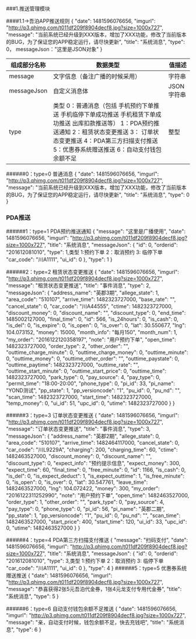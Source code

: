 ###1.推送管理模块



####1.1->吾泊APP推送规则
    {
        "date": 1481596076656,
        "imgurl": "http://p3.qhimg.com/t011df209f8904decf8.jpg?size=1000x727",
        "message": "当前系统已经升级到XXX版本，增加了XXX功能，修改了当前版本的BUG，为了保证您的APP稳定运行，请尽快更新",
        "title": "系统消息",
        "type": 0，
        messageJson："这里是JSON对象"
    }


|组成部分名称|数据类型|值描述|
|--------|--------|-----|
| message| 文字信息（备注广播的时候采用） |字符串|
| messageJson|自定义消息体 |JSON字符串|
| type|类型 0：普通消息（包括 手机预约下单推送 手机临停下单成功推送 手机租赁下单成功推送 出库扣款推送等）  1：PDA预约推送通知  2：租赁状态变更推送 3： 订单状态变更推送  4：PDA第三方扫描支付推送 5：优惠券系统赠送推送 6：自动支付钱包余额不足|整型|

######0：type=0 普通消息
    {
        "date": 1481596076656,
        "imgurl": "http://p3.qhimg.com/t011df209f8904decf8.jpg?size=1000x727",
        "message": "当前系统已经升级到XXX版本，增加了XXX功能，修改了当前版本的BUG，为了保证您的APP稳定运行，请尽快更新",
        "title": "系统消息",
        "type": 0
    }
###	PDA推送
######1：type=1 PDA预约推送通知
    {
        "message": "这里是广播使用",
        "date": 1481596076656,
        "imgurl": "http://p3.qhimg.com/t011df209f8904decf8.jpg?size=1000x727",
        "title": "系统消息",
        "messageJson": {
            "id": 0,
            "orderid": "201612081010",
            "type": 1,类型 1:预约下单  2：取消预约  3: 临停下单
            "car_code": "川A1111",
            "ui_id": 0
        },
        "type": 1
    }


######2：type=2 租赁状态变更推送
    {
        "date": 1481596076656,
        "imgurl": "http://p3.qhimg.com/t011df209f8904decf8.jpg?size=1000x727",
        "message": "租赁状态变更推送",
        "title": "事件消息",
        "type": 2,
        "messageJson": {
             "address_name": "英郡3期",
            "allege_state": 1,
            "area_code": "510107",
            "arrive_time": 1482323727000,
            "base_rate": "",
            "cancel_state": 0,
            "car_code": "川A44555",
            "ctime": 1482323727000,
            "discount_money": 0,
            "discount_name": "",
            "discount_type": 0,
            "end_time": 1485002127000,
            "final_time": 0,
            "id": 566,
            "is_24hours": 0,
            "is_cash": 0,
            "is_del": 0,
            "is_expire": 0,
            "is_open": 0,
            "is_over": 0,
            "lat": 30.550677,
            "lng": 104.073152,
            "money": 15000,
            "month_info": "每月150",
            "month_num": 1,
            "my_order": "2016122120358197",
            "note": "用户预约下单",
            "open_time": 1482323727000,
            "order_type": 2,
            "other_order": "",
            "outtime_charge_minute": 0,
            "outtime_charge_money": 0,
            "outtime_minute": 0,
            "outtime_money": 0,
            "outtime_other_order": "",
            "outtime_paystate": 0,
            "outtime_paytime": 1482323727000,
            "outtime_rate": "",
            "outtime_start_minute": 0,
            "outtime_start_price": 0,
            "outtime_time": 1482323727000,
            "park_type": 0,
            "pay_source": 4,
            "pay_type": 0,
            "permit_time": "18:00-20:00",
            "phone_type": 0,
            "pi_id": 33,
            "pi_name": "YOND测试",
            "pp_state": 1,
            "pp_versioncode": "1",
            "pu_id": 0,
            "pu_nd": "",
            "scan_time": 1482323727000,
            "start_time": 1482323727000,
            "temp_money": 0,
            "ui_id": 51,
            "upc_id": 0,
            "utime": 1482323727000
        }
    }

######3：type=3 订单状态变更推送
    {
        "date": 1481596076656,
        "imgurl": "http://p3.qhimg.com/t011df209f8904decf8.jpg?size=1000x727",
        "message": "订单状态变更推送",
        "title": "事件消息",
        "type": 3,
        "messageJson": {
            "address_name": "英郡2期",
            "allege_state": 0,
            "area_code": "510107",
            "arrive_time": 1482464117000,
            "cancel_state": 0,
            "car_code": "川L9229A",
            "charging": 200,
            "charging_time": 60,
            "ctime": 1482463527000,
            "discount_money": 0,
            "discount_name": "",
            "discount_type": 0,
            "expect_info": "预约提示信息",
            "expect_money": 300,
            "expect_time": 60,
            "final_time": 0,
            "free_minute": 0,
            "id": 1166,
            "is_cash": 0,
            "is_del": 0,
            "is_expect_deduct": 1,
            "is_expect_outtime": 1,
            "is_free_minute": 0,
            "is_open": 0,
            "is_over": 0,
            "lat": 30.547761,
            "leave_time": 1482463527000,
            "lng": 104.072422,
            "money": 300,
            "my_order": "2016122311252990",
            "note": "用户预约下单",
            "open_time": 1482463527000,
            "order_type": 1,
            "other_order": "",
            "park_type": 0,
            "pay_source": 4,
            "pay_type": 0,
            "phone_type": 0,
            "pi_id": 56,
            "pi_name": "英郡二期",
            "pp_state": 1,
            "pp_versioncode": "1",
            "pu_id": 0,
            "pu_nd": "",
            "scan_time": 1482463527000,
            "start_price": 400,
            "start_time": 120,
            "ui_id": 33,
            "upc_id": 0,
            "utime": 1482463527000
        }
    }

######4：type=4  PDA第三方扫描支付推送
    {
        "message": "扫码支付",
        "date": 1481596076656,
        "imgurl": "http://p3.qhimg.com/t011df209f8904decf8.jpg?size=1000x727",
        "title": "系统消息",
        "messageJson": {
            "id": 0,
            "orderid": "201612081010",
            "type": 3,类型 1:预约下单  2：取消预约  3: 临停下单
            "car_code": "川A1111",
            "ui_id": 0
        },
        "type": 4
    }
######5：type=5 优惠券系统赠送推送
    {
        "date": 1481596076656,
        "imgurl": "http://p3.qhimg.com/t011df209f8904decf8.jpg?size=1000x727",
        "message": "恭喜获得2张5元吾泊代金券，1张4元龙支付专用代金券",
        "title": "系统消息",
        "type": 5
    }

######6：type=6 自动支付钱包余额不足推送
{
    "date": 1481596076656,
    "imgurl": "http://p3.qhimg.com/t011df209f8904decf8.jpg?size=1000x727",
    "message": "亲，自动支付时候，钱包余额不足，快去充钱吧",
    "title": "系统消息",
    "type": 6
}